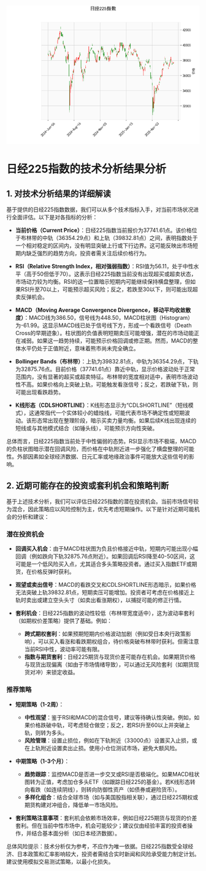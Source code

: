 ![图](N225.png)

# 日经225指数的技术分析结果分析

## 1. 对技术分析结果的详细解读
基于提供的日经225指数数据，我们可以从多个技术指标入手，对当前市场状况进行全面评估。以下是对各指标的分析：

- **当前价格（Current Price）**：日经225指数当前报价为37741.61点。该价格位于布林带的中轨（36354.29点）和上轨（39832.81点）之间，表明指数处于一个相对稳定的区间内，没有明显突破上行或下行边界。这可能反映出市场短期内缺乏强烈的趋势方向，投资者需关注后续价格行为。

- **RSI（Relative Strength Index，相对强弱指数）**：RSI值为56.11，处于中性水平（高于50但低于70）。这表示日经225指数当前没有出现超买或超卖状态，市场动力较为均衡。RSI的这一位置暗示短期内可能继续保持横盘整理，但如果RSI升至70以上，可能预示超买风险；反之，若跌至30以下，则可能出现超卖反弹机会。

- **MACD（Moving Average Convergence Divergence，移动平均收敛散度）**：MACD线为386.50，信号线为448.50，MACD柱状图（Histogram）为-61.99。这显示MACD线已处于信号线下方，形成一个看跌信号（Death Cross的早期迹象）。柱状图的负值表明短期卖压可能增强，潜在的市场动能正在减弱。如果这一趋势持续，可能预示价格回调或修正期。然而，MACD的整体水平仍处于正值附近，意味着熊市尚未完全确立。

- **Bollinger Bands（布林带）**：上轨为39832.81点，中轨为36354.29点，下轨为32875.76点。目前价格（37741.61点）靠近中轨，显示价格波动处于正常范围内，没有显著的超买或超卖特征。布林带的宽度相对适中，表明市场波动性不高。如果价格向上突破上轨，可能触发看涨信号；反之，若跌破下轨，则可能出现看跌趋势。

- **K线形态（CDLSHORTLINE）**：K线形态显示为“CDLSHORTLINE”（短线模式），这通常指代一个实体较小的蜡烛线，可能代表市场不确定性或短期波动。该形态常出现在整理阶段，暗示买卖力量均衡。如果后续K线出现连续的短线或与其他模式结合（如锤头线），可能预示方向性突破。

总体而言，日经225指数当前处于中性偏弱的态势。RSI显示市场不极端，MACD的负柱状图暗示潜在回调风险，而价格在中轨附近进一步强化了横盘整理的可能性。外部因素如全球经济数据、日元汇率或地缘政治事件可能放大这些信号的影响。

## 2. 近期可能存在的投资或套利机会和策略判断
基于上述技术分析，我们可以评估日经225指数的潜在投资机会。当前市场信号较为混合，因此策略应以风险控制为主，优先考虑短期操作。以下是针对近期可能机会的分析和建议：

### 潜在投资机会
- **回调买入机会**：由于MACD柱状图为负且价格接近中轨，短期内可能出现小幅回调（例如跌向下轨32875.76点附近）。如果回调后RSI降至40-50区间，这可能是一个低风险买入点，尤其适合多头策略投资者。通过买入指数ETF或期货，在价格反弹时获利。
  
- **观望或卖出信号**：MACD的看跌交叉和CDLSHORTLINE形态暗示，如果价格无法突破上轨39832.81点，短期卖压可能增加。投资者可考虑在价格接近上轨时卖出或建立空头头寸（如卖出看涨期权），以捕捉可能的修正行情。

- **套利机会**：日经225指数的波动性较低（布林带宽度适中），这为波动率套利（如期权价差策略）提供了基础。例如：
  - **跨式期权套利**：如果预期短期内价格波动加剧（例如受日本央行政策影响），可以买入看涨和看跌期权组合，待价格突破布林带时获利。但需注意当前RSI中性，波动率可能有限。
  - **指数与期货套利**：日经225期货与现货价差可能存在机会。如果期货价格与现货出现偏离（如由于市场情绪导致），可以通过无风险套利（如期货现货对冲）来锁定收益。

### 推荐策略
- **短期策略（1-2周）**：
  - **中性观望**：鉴于RSI和MACD的混合信号，建议等待确认性突破。例如，如果价格跌破中轨，可考虑轻仓做空；反之，若RSI升至60以上并突破上轨，则转为多头。
  - **风险管理**：设置止损位，例如在下轨附近（33000点）设置买入止损，或在上轨附近设置卖出止损。使用小仓位测试市场，避免大额风险。

- **中期策略（1-3个月）**：
  - **趋势跟踪**：监控MACD是否进一步交叉或RSI是否极端化。如果MACD柱状图转为正值，考虑加仓多头ETF（如跟踪日经225的基金）。若K线形态转向看跌（如连续阴线），则转向防御性资产（如债券或避险货币）。
  - **多样化组合**：结合全球市场（如与美国股指相关联），通过日经225期权或期货构建对冲组合，降低单一市场风险。

- **套利策略注意事项**：套利机会依赖市场效率，例如日经225期货与现货的价差套利。但在当前中性市场中，机会可能较少；建议仅由经验丰富的投资者操作，并结合基本面分析（如日本经济数据）。

总体风险提示：技术分析仅为参考，不应作为唯一依据。日经225指数受全球经济、日本政策和汇率影响较大，投资者需结合实时新闻和风险承受能力制定计划。建议使用模拟交易测试策略，以最小化损失。
